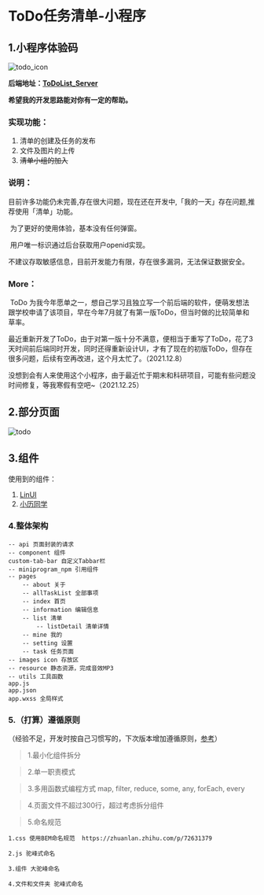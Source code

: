 # ToDo任务清单-小程序

## 1.小程序体验码

<img src="https://oss.funcfang.cn/images/todo_icon.png" alt="todo_icon"  />

**后端地址：[ToDoList_Server](https://github.com/fangfang1122/ToDoList_Server)**

**希望我的开发思路能对你有一定的帮助。**

### 实现功能：

1. 清单的创建及任务的发布
2. 文件及图片的上传
3. ~~清单小组的加入~~

### 说明：

​    目前许多功能仍未完善,存在很大问题，现在还在开发中,「我的一天」存在问题,推荐使用「清单」功能。

​	为了更好的使用体验，基本没有任何弹窗。

​	用户唯一标识通过后台获取用户openid实现。

​	不建议存取敏感信息，目前开发能力有限，存在很多漏洞，无法保证数据安全。

### More：

​    ToDo 为我今年愿单之一，想自己学习且独立写一个前后端的软件，便萌发想法跟学校申请了该项目，早在今年7月就了有第一版ToDo，但当时做的比较简单和草率。

​    最近重新开发了ToDo，由于对第一版十分不满意，便相当于重写了ToDo，花了3天时间前后端同时开发，同时还得重新设计UI，才有了现在的初版ToDo，但存在很多问题，后续有空再改进，这个月太忙了。（2021.12.8）

​	没想到会有人来使用这个小程序，由于最近忙于期末和科研项目，可能有些问题没时间修复，等我寒假有空吧~（2021.12.25）

## 2.部分页面
<img src="https://oss.funcfang.cn/images/todo.png" alt="todo"  />

## 3.组件

使用到的组件：

1. [LinUI](https://doc.mini.talelin.com/start/)
2. [小历同学](https://treadpit.github.io/wx_calendar/)

### 4.整体架构

```
-- api 页面封装的请求
-- component 组件
custom-tab-bar 自定义Tabbar栏
-- miniprogram_npm 引用组件
-- pages
    -- about 关于
    -- allTaskList 全部事项
    -- index 首页
    -- information 编辑信息
    -- list 清单
    	-- listDetail 清单详情
    -- mine 我的
    -- setting 设置
    -- task 任务页面
-- images icon 存放区
-- resource 静态资源，完成音效MP3
-- utils 工具函数
app.js
app.json 
app.wxss 全局样式
```

### 5.（打算）遵循原则

（经验不足，开发时按自己习惯写的，下次版本增加遵循原则，[参考](https://github.com/MrXujiang/openCoder/tree/master/webapp)）

> 1.最小化组件拆分

> 2.单一职责模式

> 3.多用函数式编程方式 map, filter, reduce, some, any, forEach, every

> 4.页面文件不超过300行，超过考虑拆分组件

> 5.命名规范

```
1.css 使用BEM命名规范  https://zhuanlan.zhihu.com/p/72631379

2.js 驼峰式命名  

3.组件 大驼峰命名  

4.文件和文件夹 驼峰式命名
```

